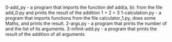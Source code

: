 0-add_py - a program that imports the function def add(a, b): from the file add_0.py and prints the result of the addition 1 + 2 = 3
1-calculation.py - a program that imports functions from the file calculator_1.py, does some Maths, and prints the result.
2-args.py - a program that prints the number of and the list of its arguments.
3-infinit-add.py - a program that prints the result of the addition of all arguments
